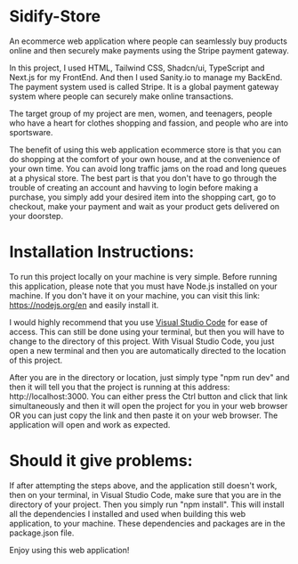 # Sidify-Store
An ecommerce web application where people can seamlessly buy products online and then securely make payments using the Stripe payment gateway.

In this project, I used HTML, Tailwind CSS, Shadcn/ui, TypeScript and Next.js for my FrontEnd. And then I used Sanity.io to manage my BackEnd. The payment system used is called Stripe. It is a global payment gateway system where people can securely make online transactions.

The target group of my project are men, women, and teenagers, people who have a heart for clothes shopping and fassion, and people who are into sportsware. 

The benefit of using this web application ecommerce store is that you can do shopping at the comfort of your own house, and at the convenience of your own time. You can avoid long traffic jams on the road and long queues at a physical store. The best part is that you don't have to go through the trouble of creating an account and havving to login before making a purchase, you simply add your desired item into the shopping cart, go to checkout, make your payment and wait as your product gets delivered on your doorstep. 

# Installation Instructions:

To run this project locally on your machine is very simple. Before running this application, please note that you must have Node.js installed on your machine. If you don't have it on your machine, you can visit this link: https://nodejs.org/en and easily install it. 

I would highly recommend that you use [Visual Studio Code](https://code.visualstudio.com/) for ease of access. This can still be done using your terminal, but then you will have to change to the directory of this project. With Visual Studio Code, you just open a new terminal and then you are automatically directed to the location of this project.

After you are in the directory or location, just simply type "npm run dev" and then it will tell you that the project is running at this address: http://localhost:3000. You can either press the Ctrl button and click that link simultaneously and then it will open the project for you in your web browser OR you can just copy the link and then paste it on your web browser. The application will open and work as expected.

# Should it give problems:

If after attempting the steps above, and the application still doesn't work, then on your terminal, in Visual Studio Code, make sure that you are in the directory of your project. Then you simply run "npm install". This will install all the dependencies I installed and used when building this web application, to your machine. These dependencies and packages are in the package.json file.

Enjoy using this web application! 

